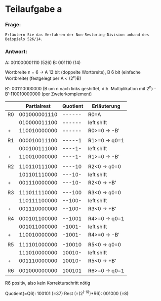 # Teilaufgabe a

### Frage:

    Erläutern Sie das Verfahren der Non-Restoring-Division anhand des Beispiels 526/14.

### Antwort:

A: 001000001110 (526)
B: 001110 (14)

Wortbreite n = 6 -> A 12 bit (doppelte Wortbreite), B 6 bit (einfache Wortbreite)
(festgelegt per A < (2<sup>n</sup>)B)

B': 001110000000 (B um n nach links geshiftet, d.h. Multiplikation mit 2<sup>n</sup>)
-B':110010000000 (per Zweierkomplement)

|     | Partialrest  | Quotient | Erläuterung   |
| --- | ------------ | -------- | ------------- |
| R0  | 001000001110 | ------   | R0=A          |
|     | 010000011100 | ------   | left shift    |
| +   | 110010000000 | ------   | R0>=0 -> -B'  |
|     |              |          |               |
| R1  | 000010011100 | -----1   | R1>=0 -> q0=1 |
|     | 000100111000 | ----1-   | left shift    |
| +   | 110010000000 | ----1-   | R1>=0 -> -B'  |
|     |              |          |               |
| R2  | 110110111000 | ----10   | R2<0 -> q0=0  |
|     | 101101110000 | ---10-   | left shift    |
| +   | 001110000000 | ---10-   | R2<0 -> +B'   |
|     |              |          |               |
| R3  | 111011110000 | ---100   | R3<0 -> q0=0  |
|     | 110111100000 | --100-   | left shift    |
| +   | 001110000000 | --100-   | R3<0 -> +B'   |
|     |              |          |               |
| R4  | 000101100000 | --1001   | R4>=0 -> q0=1 |
|     | 001011000000 | -1001-   | left shift    |
| +   | 110010000000 | -1001-   | R4>=0 -> -B'  |
|     |              |          |               |
| R5  | 111101000000 | -10010   | R5<0 -> q0=0  |
|     | 111010000000 | 10010-   | left shift    |
| +   | 001110000000 | 10010-   | R5<0 -> +B'   |
|     |              |          |               |
| R6  | 001000000000 | 100101   | R6>=0 -> q0=1 |

R6 positiv, also kein Korrekturschritt nötig

Quotient(=Q6): 100101 (=37)
Rest (=(2<sup>(-6)</sup>)*R6): 001000 (=8)
